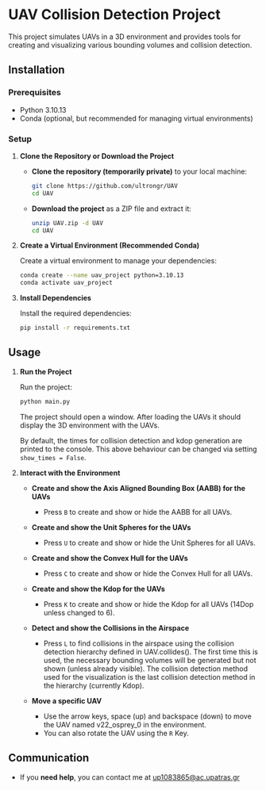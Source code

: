 # UAV Collision Detection Project

This project simulates UAVs in a 3D environment and provides tools for creating and visualizing various bounding volumes and collision detection.

## Installation

### Prerequisites

- Python 3.10.13
- Conda (optional, but recommended for managing virtual environments)

### Setup

1. **Clone the Repository or Download the Project**

   - **Clone the repository (temporarily private)** to your local machine:
     ```bash
     git clone https://github.com/ultrongr/UAV
     cd UAV
     ```
   - **Download the project** as a ZIP file and extract it:
     ```bash
     unzip UAV.zip -d UAV
     cd UAV
     ```

2. **Create a Virtual Environment (Recommended Conda)**

   Create a virtual environment to manage your dependencies:
   ```bash
   conda create --name uav_project python=3.10.13
   conda activate uav_project
   ```

3. **Install Dependencies**

   Install the required dependencies:
   ```bash
   pip install -r requirements.txt
   ```



## Usage

1. **Run the Project**

   Run the project:
   ```bash
   python main.py
   ```
    The project should open a window.
    After loading the UAVs it should display the 3D environment with the UAVs.

    By default, the times for collision detection and kdop generation are printed to the console. 
    This above  behaviour can be changed via setting `show_times = False`.

2. **Interact with the Environment**

    - **Create and show the Axis Aligned Bounding Box (AABB) for the UAVs**
        - Press `B` to create and show or hide the AABB for all UAVs.

    - **Create and show the Unit Spheres for the UAVs**
        - Press `U` to create and show or hide the Unit Spheres for all UAVs.
    
    - **Create and show the Convex Hull for the UAVs**
        - Press `C` to create and show or hide the Convex Hull for all UAVs.

    - **Create and show the Kdop for the UAVs**
        - Press `K` to create and show or hide the Kdop for all UAVs (14Dop unless changed to 6).

    - **Detect and show the Collisions in the Airspace**
        - Press `L` to find collisions in the airspace using the collision detection hierarchy defined in UAV.collides(). The first time this is used, the necessary bounding volumes will be generated but not shown (unless already visible).
        The collision detection method used for the visualization is the last collision detection method in the hierarchy (currently Kdop).

    - **Move a specific UAV**
        - Use the arrow keys, space (up) and backspace (down) to move the UAV named v22_osprey_0 in the environment.
        - You can also rotate the UAV using the `R` Key.




## Communication

- If you **need help**, you can contact me at up1083865@ac.upatras.gr